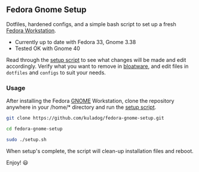 ## Fedora Gnome Setup

Dotfiles, hardened configs, and a simple bash script to set up a fresh [Fedora Workstation](https://getfedora.org/en/workstation/).

- Currently up to date with Fedora 33, Gnome 3.38
- Tested OK with Gnome 40

Read through the [setup script](https://github.com/kuladog/fedora-gnome-setup/blob/main/setup.sh) to see what changes will be made and edit accordingly. Verify what you want to remove in [bloatware](https://github.com/kuladog/fedora-gnome-setup/blob/main/bloatware), and edit files in `dotfiles` and `configs` to suit your needs.

### Usage

After installing the Fedora [GNOME](https://www.gnome.org/) Workstation, clone the repository anywhere in your /home/* directory and run the [setup script](https://github.com/kuladog/fedora-gnome-setup/blob/main/setup.sh).

```sh
git clone https://github.com/kuladog/fedora-gnome-setup.git
```
```sh
cd fedora-gnome-setup
```
```sh
sudo ./setup.sh
```

When setup's complete, the script will clean-up installation files and reboot.

Enjoy! :smiley: 






